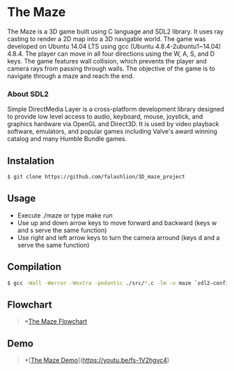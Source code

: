 # The Maze
The Maze is a 3D game built using C language and SDL2 library. It uses ray casting to render a 2D map into a 3D navigable world. The game was developed on Ubuntu 14.04 LTS using gcc (Ubuntu 4.8.4-2ubuntu1~14.04) 4.8.4. The player can move in all four directions using the W, A, S, and D keys. The game features wall collision, which prevents the player and camera rays from passing through walls. The objective of the game is to navigate through a maze and reach the end. 

### About SDL2 

Simple DirectMedia Layer is a cross-platform development library designed to provide low level access to audio, keyboard, mouse, joystick, and graphics hardware via OpenGL and Direct3D. It is used by video playback software, emulators, and popular games including Valve's award winning catalog and many Humble Bundle games.

## Instalation 
```sh
$ git clone https://github.com/falashlion/3D_maze_project
```
## Usage 

* Execute ./maze or type make run 
* Use up and down arrow keys to move forward and backward (keys w and s serve the same function)
* Use right and left arrow keys to turn the camera arround (keys d and a serve the same function)

## Compilation
```sh
$ gcc -Wall -Werror -Wextra -pedantic ./src/*.c -lm -o maze `sdl2-config --cflags` `sdl2-config --libs`;
```

## Flowchart
> *[The Maze Flowchart](https://imgbox.com/luQ9QCcg)

## Demo
> *[[The Maze Demo](https://imgbox.com/ULGhwve3)](https://youtu.be/fs-1V2hgvc4)
